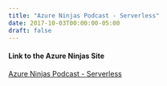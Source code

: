 ```yaml
---
title: "Azure Ninjas Podcast - Serverless"
date: 2017-10-03T00:00:00-05:00
draft: false
---
```


 #### Link to the Azure Ninjas Site ####
<a href="https://www.azureninjas.cloud/episode/serverless" target=_blank>Azure Ninjas Podcast - Serverless</a>

